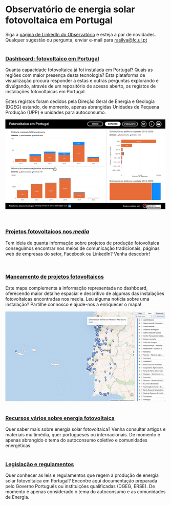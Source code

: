 
<!-- # Energy Commons -->
<!--  **Tools and Information Database for the science, engineering, economics and politics of the Energy Transition** -->

<!--Repository and open database for tutorials, computational tools, software implementions, technical documents, research papers, books and articles on the various aspects of the ongoing energy transition.-->

<!--Repositorio e base de dados aberta para tutoriais, ferramentas computacionais, economia e poltica da Transição Energética-->

<meta property="og:title" content="How to Become an SEO Expert (8 Steps)" />
<meta property="og:description" content="Get from SEO newbie to SEO pro in 8 simple steps." />
<meta property="og:image" content="https://media-exp1.licdn.com/dms/image/C4E22AQHQEb9FqEh64g/feedshare-shrink_1280/0/1620050425810?e=1622678400&v=beta&t=93RPRnhFSuVUmfVzNYAOUAwTsfbjr5GA5LPDviNQfRQ" />

# Observatório de energia solar fotovoltaica em Portugal

Siga a <a href="http://www.linkedin.com/company/observatorio-fotovoltaico" target="_blank"> página de LinkedIn do Observatório</a> e esteja a par de novidades.
<br>
Qualquer sugestão ou pergunta, enviar e-mail para rasilva@fc.ul.pt
<br><br>

### <a href="https://app.powerbi.com/view?r=eyJrIjoiZjUxODBmMzUtMzM1Zi00YTlhLWE0YWItMjI2ZmM0NjRkNmJmIiwidCI6IjBiZmE4NTAwLWIxZjItNDU2Ni1iYWYxLTZmNTkzNzA4OTNlNyIsImMiOjh9" target="_blank">Dashboard: fotovoltaico em Portugal</a>
Quanta capacidade fotovoltaica já foi instalada em Portugal? Quais as regiões com maior presença desta tecnologia? Esta plataforma de visualização procura responder a estas e outras perguntas explorando e divulgando, através de um repositório de acesso aberto, os registos de instalações fotovoltaicas em Portugal.

Estes registos foram cedidos pela Direção Geral de Energia e Geologia (DGEG) estando, de momento, apenas abrangidas Unidades de Pequena Produção (UPP) e unidades para autoconsumo.<br> 

<a href="https://app.powerbi.com/view?r=eyJrIjoiZjUxODBmMzUtMzM1Zi00YTlhLWE0YWItMjI2ZmM0NjRkNmJmIiwidCI6IjBiZmE4NTAwLWIxZjItNDU2Ni1iYWYxLTZmNTkzNzA4OTNlNyIsImMiOjh9" target="_blank">
<img src="pics/dashboard_print_hq.jpg" alt="imagem_dashboard" width="500" height="280"></a>
<br><br><br>

### <a href="http://energy-commons.com/projetos-fotovoltaicos-media.html" target="_blank">Projetos fotovoltaicos nos *media*</a>
Tem ideia de quanta informação sobre projetos de produção fotovoltaica conseguimos encontrar nos meios de comunicação tradicionais, páginas web de empresas do setor, Facebook ou LinkedIn? Venha descobrir! 

<br>

### <a href="http://energy-commons.com/mapa-projetos-fotovoltaicos.html" target="_blank">Mapeamento de projetos fotovoltaicos</a>
Este mapa complementa a informação representada no dashboard, oferecendo maior detalhe espacial e descritivo de algumas das instalações fotovoltaicas encontradas nos media. Leu alguma notícia sobre uma instalação? Partilhe connosco e ajude-nos a enriquecer o mapa!

<a href="http://energy-commons.com/mapa-projetos-fotovoltaicos.html" target="_blank">
<img src="pics/dashboard_maphub_hq.jpg" alt="imagem_maphub" width="500" height="280"></a>
<br><br>

### <a href="http://energy-commons.com/materiais-variados.html" target="_blank">Recursos vários  sobre energia fotovoltaica</a>
Quer saber mais sobre energia solar fotovoltaica? Venha consultar artigos e materiais multimédia, quer portugueses ou internacionais.
De momento é apenas abrangido o tema do autoconsumo coletivo e comunidades energéticas. 
<br> <br>

### <a href="http://energy-commons.com/legislacao-regulamentos.html" target="_blank">Legislação e regulamentos</a>
Quer conhecer as leis e regulamentos que regem a produção de energia solar fotovoltaica em Portugal? Encontre aqui documentação preparada pelo Governo Português ou instituições qualificadas (DGEG, ERSE). 
De momento é apenas considerado o tema do autoconsumo e as comunidades de Energia.
